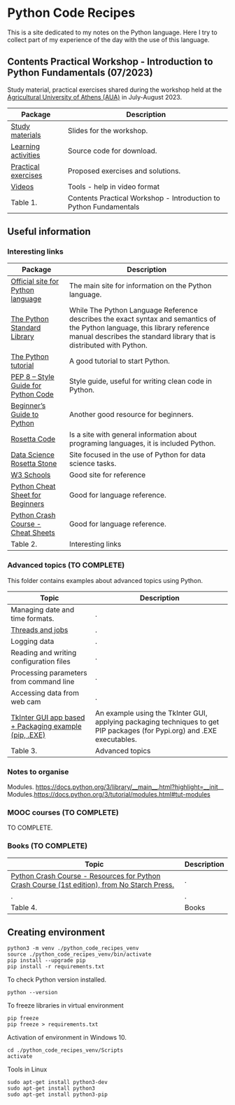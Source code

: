 # Python Code Recipes
This is a site dedicated to my notes on the Python language. Here I try to collect part of my experience of the day with the use of this language.

## Contents Practical Workshop - Introduction to Python Fundamentals (07/2023)
Study material, practical exercises shared during the workshop held at the [Agricultural University of Athens (AUA)](https://www.aua.gr) in July-August 2023. 

| Package                   | Description            |
|---------------------------|-------------------------|
| [Study materials](https://github.com/juancarlosmiranda/python_code_recipes/tree/main/workshop_aua_slides) | Slides for the workshop. |
| [Learning activities](https://github.com/juancarlosmiranda/python_code_recipes/tree/main/workshop_aua_activities) | Source code for download. |
| [Practical exercises](https://github.com/juancarlosmiranda/python_code_recipes/tree/main/workshop_aua_exercises) | Proposed exercises and solutions. |
| [Videos](https://drive.google.com/drive/folders/1yutCgClZ_jfDEANlMQ3ixUFFoq79nVl-?usp=sharing) | Tools - help in video format |
| Table 1. | Contents Practical Workshop - Introduction to Python Fundamentals |


## Useful information

### Interesting links


| Package                   | Description            |
|---------------------------|-------------------------|
| [Official site for Python language](https://www.python.org/) | The main site for information on the Python language. |
| [The Python Standard Library](https://docs.python.org/3/library/index.html) | While The Python Language Reference describes the exact syntax and semantics of the Python language, this library reference manual describes the standard library that is distributed with Python. |
| [The Python tutorial](https://docs.python.org/3/tutorial/index.html) | A good tutorial to start Python. |
| [PEP 8 – Style Guide for Python Code](https://peps.python.org/pep-0008/) | Style guide, useful for writing clean code in Python. |
| [Beginner’s Guide to Python](https://wiki.python.org/moin/BeginnersGuide) | Another good resource for beginners. |
| [Rosetta Code](https://rosettacode.org/wiki/Category:Programming_Tasks) | Is a site with general information about programing languages, it is included Python. |
| [Data Science Rosetta Stone](http://www.datasciencerosettastone.com/index.html) | Site focused in the use of Python for data science tasks. |
| [W3 Schools](https://www.w3schools.com/python/) | Good site for reference |
| [Python Cheat Sheet for Beginners](https://www.datacamp.com/cheat-sheet/getting-started-with-python-cheat-sheet) | Good for language reference. |
| [Python Crash Course - Cheat Sheets](https://ehmatthes.github.io/pcc/cheatsheets/README.html) | Good for language reference. |
| Table 2. | Interesting links |

### Advanced topics (TO COMPLETE)
This folder contains examples about advanced topics using Python.

| Topic                   | Description            |
|---------------------------|-------------------------|
| Managing date and time formats. | . |
| [Threads and jobs](https://github.com/juancarlosmiranda/python_code_recipes/tree/main/python_advanced_topics/multithreading) | . |
| Logging data | . |
| Reading and writing configuration files | . |
| Processing parameters from command line | . |
| Accessing data from web cam | . |
| [TkInter GUI app based + Packaging example (pip, .EXE)](https://github.com/juancarlosmiranda/packaging_tutorial) | An example using the TkInter GUI, applying packaging techniques to get PIP packages (for Pypi.org) and .EXE executables. |
| Table 3. | Advanced topics |

### Notes to organise
Modules. https://docs.python.org/3/library/__main__.html?highlight=__init__
Modules.https://docs.python.org/3/tutorial/modules.html#tut-modules


### MOOC courses (TO COMPLETE)
TO COMPLETE.

### Books (TO COMPLETE)

| Topic                   | Description            |
|---------------------------|-------------------------|
| [Python Crash Course - Resources for Python Crash Course (1st edition), from No Starch Press. ](https://ehmatthes.github.io/pcc/) | . |
| . | . |
| Table 4. | Books |








## Creating environment
```
python3 -m venv ./python_code_recipes_venv
source ./python_code_recipes_venv/bin/activate
pip install --upgrade pip
pip install -r requirements.txt
```

To check Python version installed.
```
python --version
```

To freeze libraries in virtual environment
```
pip freeze
pip freeze > requirements.txt
```

Activation of environment in Windows 10.
```
cd ./python_code_recipes_venv/Scripts
activate
```

Tools in Linux
```
sudo apt-get install python3-dev
sudo apt-get install python3
sudo apt-get install python3-pip
```
